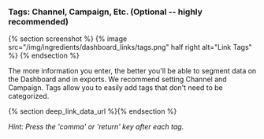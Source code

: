
### Tags: Channel, Campaign, Etc. (Optional -- highly recommended)

{% section screenshot %}
{% image src="/img/ingredients/dashboard_links/tags.png" half right alt="Link Tags" %}
{% endsection %}

The more information you enter, the better you'll be able to segment data on the Dashboard and in exports. We recommend setting Channel and Campaign. Tags allow you to easily add tags that don't need to be categorized.

{% section deep_link_data_url %}{% endsection %}

*Hint: Press the 'comma' or 'return' key after each tag.*

